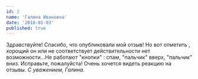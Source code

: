 ```yaml
---
id: 2 
name: 'Галина Ивановна'
date: '2018-01-03'
published: true
---
```

Здравствуйте!
Спасибо, что опубликовали мой отзыв! 
Но вот отметить , хорощий он или не соответствует действительности нет возможности...Не работают \"кнопки\" : спам, \"пальчик\" вверх, \"пальчик\" вниз. 
Исправьте, пожалуйста! Очень хочется видеть реакцию на отзывы. 
*С уважением, Галина.*